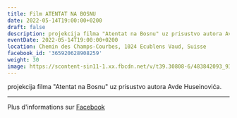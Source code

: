 ```yaml
---
title: Film ATENTAT NA BOSNU
date: 2022-05-14T19:00:00+0200
draft: false
description: projekcija filma "Atentat na Bosnu" uz prisustvo autora Avde Huseinovića.
eventDate: 2022-05-14T19:00:00+0200
location: Chemin des Champs-Courbes, 1024 Ecublens Vaud, Suisse
facebook_id: '365920628908259'
weight: 30
image: https://scontent-sin11-1.xx.fbcdn.net/v/t39.30808-6/483842093_9330013443761058_8599832410174975788_n.jpg?_nc_cat=104&ccb=1-7&_nc_sid=9e60e4&_nc_ohc=oFzQD2iIapsQ7kNvwFkcgTm&_nc_oc=AdnX882UZ68AOqugaO2AfxozZcg2UwcP5Zy7DTWqmC_dv3H-E1Ks7WB7ghzFDQ0i0zM&_nc_zt=23&_nc_ht=scontent-sin11-1.xx&edm=ABTKTjYEAAAA&_nc_gid=_mepJDxp3zCY3RoZDHbckA&oh=00_AfZr6eG_cLr0K5T0MwKK_MaTm2w5GYIvJMEMT9kveBGY3A&oe=68BEC7D3
---
```


projekcija filma "Atentat na Bosnu" uz prisustvo autora Avde Huseinovića.

---

Plus d'informations sur [Facebook](https://facebook.com/events/365920628908259)